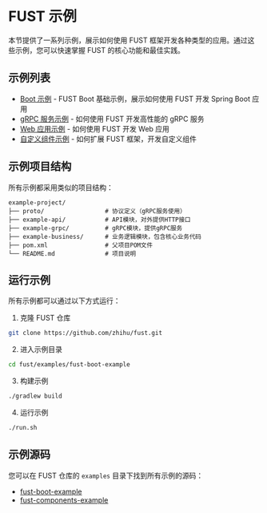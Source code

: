 # FUST 示例

本节提供了一系列示例，展示如何使用 FUST 框架开发各种类型的应用。通过这些示例，您可以快速掌握 FUST 的核心功能和最佳实践。

## 示例列表

- [Boot 示例](./boot.md) - FUST Boot 基础示例，展示如何使用 FUST 开发 Spring Boot 应用
- [gRPC 服务示例](./grpc.md) - 如何使用 FUST 开发高性能的 gRPC 服务
- [Web 应用示例](./web.md) - 如何使用 FUST 开发 Web 应用
- [自定义组件示例](./custom.md) - 如何扩展 FUST 框架，开发自定义组件

## 示例项目结构

所有示例都采用类似的项目结构：

```
example-project/
├── proto/                 # 协议定义（gRPC服务使用）
├── example-api/           # API模块，对外提供HTTP接口
├── example-grpc/          # gRPC模块，提供gRPC服务
├── example-business/      # 业务逻辑模块，包含核心业务代码
├── pom.xml                # 父项目POM文件
└── README.md              # 项目说明
```

## 运行示例

所有示例都可以通过以下方式运行：

1. 克隆 FUST 仓库

```bash
git clone https://github.com/zhihu/fust.git
```

2. 进入示例目录

```bash
cd fust/examples/fust-boot-example
```

3. 构建示例

```bash
./gradlew build
```

4. 运行示例

```bash
./run.sh
```

## 示例源码

您可以在 FUST 仓库的 `examples` 目录下找到所有示例的源码：

- [fust-boot-example](https://github.com/zhihu/fust/tree/main/examples/fust-boot-example)
- [fust-components-example](https://github.com/zhihu/fust/tree/main/examples/fust-components-example)
